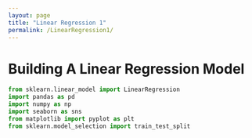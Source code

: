 ```yaml
---
layout: page
title: "Linear Regression 1"
permalink: /LinearRegression1/
---
```

<h1>Building A Linear Regression Model</h1>

```Python
from sklearn.linear_model import LinearRegression
import pandas as pd
import numpy as np
import seaborn as sns
from matplotlib import pyplot as plt
from sklearn.model_selection import train_test_split
```
